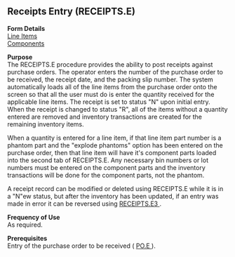 ##  Receipts Entry (RECEIPTS.E)

<PageHeader />

**Form Details**  
[ Line Items ](RECEIPTS-E-1/README.md)   
[ Components ](RECEIPTS-E-2/README.md)   

**Purpose**  
The RECEIPTS.E procedure provides the ability to post receipts against
purchase orders. The operator enters the number of the purchase order to be
received, the receipt date, and the packing slip number. The system
automatically loads all of the line items from the purchase order onto the
screen so that all the user must do is enter the quantity received for the
applicable line items. The receipt is set to status "N" upon initial entry.
When the receipt is changed to status "R", all of the items without a quantity
entered are removed and inventory transactions are created for the remaining
inventory items.  
  
When a quantity is entered for a line item, if that line item part number is a
phantom part and the "explode phantoms" option has been entered on the
purchase order, then that line item will have it's component parts loaded into
the second tab of RECEIPTS.E. Any necessary bin numbers or lot numbers must be
entered on the component parts and the inventory transactions will be done for
the component parts, not the phantom.  
  
A receipt record can be modified or deleted using RECEIPTS.E while it is in a "N"ew status, but after the inventory has been updated, if an entry was made in error it can be reversed using [ RECEIPTS.E3 ](../../../../../../../../../rover/AP-OVERVIEW/AP-ENTRY/AP-E/AP-E-1/MSHIP-E/RECEIPTS-E2/RECEIPTS-E3) . 

**Frequency of Use**  
As required.

**Prerequisites**  
Entry of the purchase order to be received ( [ PO.E ](../../../../../../../../../rover/AP-OVERVIEW/AP-ENTRY/AP-E/AP-E-1/CURRENCY-CONTROL/PO-E) ). 

<badge text= "Version 8.10.57" vertical="middle" />

<PageFooter />